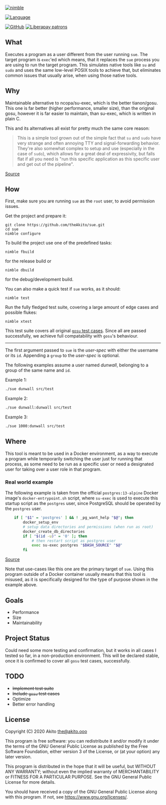 [![nimble](https://raw.githubusercontent.com/yglukhov/nimble-tag/master/nimble.png)](https://nimble.directory/pkg/sue)

[![Language](https://img.shields.io/badge/language-Nim-orange.svg?style=plastic)](https://nim-lang.org/)

[![GitHub](https://img.shields.io/badge/license-GPL--3.0-informational?style=plastic)](https://www.gnu.org/licenses/gpl-3.0.txt)
[![Liberapay patrons](https://img.shields.io/liberapay/patrons/Akito?style=plastic)](https://liberapay.com/Akito/)

## What
Executes a program as a user different from the user running `sue`. The target program is `exec`'ed which means, that it replaces the `sue` process you are using to run the target program. This simulates native tools like `su` and `sudo` and uses the same low-level POSIX tools to achieve that, but eliminates common issues that usually arise, when using those native tools.

## Why
Maintainable alternative to ncopa/su-exec, which is the better tianon/gosu. This one is far better (higher performance, smaller size), than the original gosu, however it is far easier to maintain, than su-exec, which is written in plain C.

This and its alternatives all exist for pretty much the same core reason:

>This is a simple tool grown out of the simple fact that `su` and `sudo` have very strange and often annoying TTY and signal-forwarding behavior.  They're also somewhat complex to setup and use (especially in the case of `sudo`), which allows for a great deal of expressivity, but falls flat if all you need is "run this specific application as this specific user and get out of the pipeline".

[Source](https://github.com/tianon/gosu/blob/master/README.md)

## How
First, make sure you are running `sue` as the `root` user, to avoid permission issues.

Get the project and prepare it:
```
git clone https://github.com/theAkito/sue.git
cd sue
nimble configure
```
To build the project use one of the predefined tasks:
```
nimble fbuild
```
for the release build or
```
nimble dbuild
```
for the debug/development build.

You can also make a quick test if `sue` works, as it should:
```
nimble test
```
Run the fully fledged test suite, covering a large amount of edge cases and possible flukes:
```
nimble xtest
```
This test suite covers all original [`gosu` test cases](https://github.com/tianon/gosu/blob/master/Dockerfile.test-alpine). Since all are passed successfully, we achieve full compatability with `gosu`'s behaviour.
____

The first argument passed to `sue` is the *user-spec* with either the username or its `id`. Appending a `group` to the *user-spec* is optional.

The following examples assume a user named *dunwall*, belonging to a group of the same name and `id`.

Example 1:
```bash
./sue dunwall src/test
```
Example 2:
```bash
./sue dunwall:dunwall src/test
```
Example 3:
```bash
./sue 1000:dunwall src/test
```

## Where
This tool is meant to be used in a Docker environment, as a way to execute a program while temporarily switching the user just for running that process, as some need to be run as a specific user or need a designated user for taking over a user role in that program.

### Real world example

The following example is taken from the official `postgres:13-alpine` Docker image's `docker-entrypoint.sh` script, where `su-exec` is used to execute this startup script as the `postgres` user, since PostgreSQL should be operated by the `postgres` user.

```bash
	if [ "$1" = 'postgres' ] && ! _pg_want_help "$@"; then
		docker_setup_env
		# setup data directories and permissions (when run as root)
		docker_create_db_directories
		if [ "$(id -u)" = '0' ]; then
			# then restart script as postgres user
			exec su-exec postgres "$BASH_SOURCE" "$@"
		fi
```

[Source](https://github.com/docker-library/postgres/blob/b80fcb5ac7f6dde712e70d2d53a88bf880700fde/13/docker-entrypoint.sh#L281)

Note that use-cases like this one are the primary target of `sue`. Using this program outside of a Docker container usually means that this tool is misused, as it is specifically designed for the type of purpose shown in the example above.

## Goals
* Performance
* Size
* Maintainability

## Project Status
Could need some more testing and confirmation, but it works in all cases I tested so far, in a non-production environment. This will be declared stable, once it is confirmed to cover all `gosu` test cases, successfully.

## TODO
* ~~Implement test suite~~
* ~~Include `gosu` test cases~~
* Optimize
* Better error handling

## License
Copyright (C) 2020  Akito <the@akito.ooo>

This program is free software: you can redistribute it and/or modify
it under the terms of the GNU General Public License as published by
the Free Software Foundation, either version 3 of the License, or
(at your option) any later version.

This program is distributed in the hope that it will be useful,
but WITHOUT ANY WARRANTY; without even the implied warranty of
MERCHANTABILITY or FITNESS FOR A PARTICULAR PURPOSE.  See the
GNU General Public License for more details.

You should have received a copy of the GNU General Public License
along with this program.  If not, see <https://www.gnu.org/licenses/>.